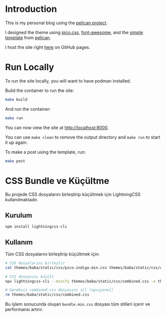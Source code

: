 # Introduction

This is my personal blog using the [pelican project](https://docs.getpelican.com/en/latest/).

I designed the theme using [pico.css](https://picocss.com/), [font-awesome](https://fontawesome.com/), and the [simple template](https://github.com/getpelican/pelican/tree/master/pelican/themes/simple/templates) from [pelican](https://docs.getpelican.com/en/latest/).

I host the site right [here](https://yuceltoluyag.github.io) on GitHub pages.

# Run Locally

To run the site locally, you will want to have podman installed.

Build the container to run the site:

```bash
make build
```

And run the container:

```bash
make run
```

You can now view the site at [http://localhost:8000](http://localhost:8000).

You can use `make clean` to remove the output directory and `make run` to start it up again.

To make a post using the template, run:

```bash
make post
```

# CSS Bundle ve Küçültme

Bu projede CSS dosyalarını birleştirip küçültmek için LightningCSS kullanılmaktadır.

## Kurulum

```bash
npm install lightningcss-cli
```

## Kullanım

Tüm CSS dosyalarını birleştirip küçültmek için:

```bash
# CSS dosyalarını birleştir
cat themes/baba/static/css/pico.indigo.min.css themes/baba/static/css/custom.css themes/baba/static/css/modern-styles.css themes/baba/static/css/pygments.css themes/baba/static/css/copy.css > themes/baba/static/css/combined.css

# CSS dosyasını küçült
npx lightningcss-cli --minify themes/baba/static/css/combined.css -o themes/baba/static/css/bundle.min.css

# Gereksiz combined.css dosyasını sil (opsiyonel)
rm themes/baba/static/css/combined.css
```

Bu işlem sonucunda oluşan `bundle.min.css` dosyası tüm stilleri içerir ve performansı artırır.
